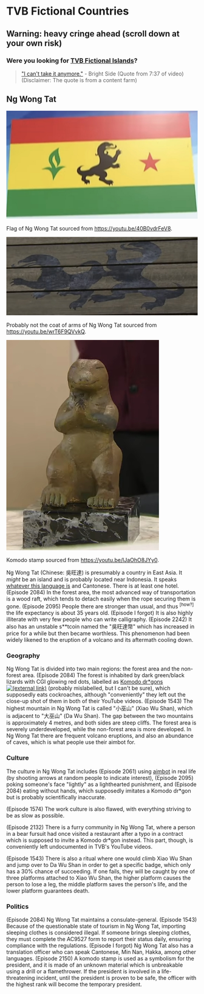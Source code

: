 # TVB Fictional Countries
## Warning: heavy cringe ahead (scroll down at your own risk)
### Were you looking for [TVB Fictional Islands](/wiki/tvb_fictional_islands.md)?

> ["I can't take it anymore."](https://youtu.be/Aq4iAoNd8l4)
\- Bright Side
(Quote from 7:37 of video)
(Disclaimer: The quote is from a content farm)

## Ng Wong Tat
![ ](/wiki/flag_of_ng.png "flag")

Flag of Ng Wong Tat sourced from https://youtu.be/40B0vdrFeV8.

![ ](/wiki/not_the_coat_of_arms_of_ng.png "Is this the cost of arms?")

Probably not the coat of arms of Ng Wong Tat sourced from https://youtu.be/wrT6F9QVvkQ.

![ ](/wiki/komodoStamp.png "stamp")

Komodo stamp sourced from https://youtu.be/lJaOhO8JYy0.

Ng Wong Tat (Chinese: 吳旺達) is presumably a country in East Asia. It *might* be an island and is probably located near Indonesia. It speaks <a href="/wiki/tvb_ng_wong_tat_language.md">whatever this language is</a> and Cantonese. There is at least one hotel. (Episode 2084) In the forest area, the most advanced way of transportation is a wood raft, which tends to detach easily when the rope securing them is gone. (Episode 2095) People there are stronger than usual, and thus <sup>[how?]</sup> the life expectancy is about 35 years old. (Episode I forgot) It is also highly illiterate with very few people who can write calligraphy. (Episode 2242) It also has an unstable s**tcoin named the "吳旺達幣" which has increased in price for a while but then became worthless. This phenomenon had been widely likened to the eruption of a volcano and its aftermath cooling down.

### Geography

Ng Wong Tat is divided into two main regions: the forest area and the non-forest area. (Episode 2084) The forest is inhabited by dark green/black lizards with CGI glowing red dots, labelled as <a href="https://en.m.wikipedia.org/wiki/Komodo_dragon">Komodo dr*gons<img src="ext.svg" style="width:12px; height:12px;" alt="(external link)"></a> (probably mislabelled, but I can't be sure), which supposedly eats cockroaches, although "conveniently" they left out the close-up shot of them in both of their YouTube videos. (Episode 1543) The highest mountain in Ng Wong Tat is called "小巫山" (Xiao Wu Shan), which is adjacent to "大巫山" (Da Wu Shan). The gap between the two mountains is approximately 4 metres, and both sides are steep cliffs. The forest area is severely underdeveloped, while the non-forest area is more developed. In Ng Wong Tat there are frequent volcano eruptions, and also an abundance of caves, which is what people use their aimbot for.

### Culture

The culture in Ng Wong Tat includes (Episode 2061) using <a href="https://www.urbandictionary.com/define.php?term=aimbot">aimbot</a> in real life (by shooting arrows at random people to indicate interest), (Episode 2095) poking someone's face "lightly" as a lighthearted punishment, and (Episode 2084) eating without hands, which supposedly imitates a Komodo dr*gon but is probably scientifically inaccurate.
        

(Episode 1574) The work culture is also flawed, with everything striving to be as slow as possible. 


(Episode 2132) There is a furry community in Ng Wong Tat, where a person in a bear fursuit had once visited a restaurant after a typo in a contract which is supposed to invite a Komodo dr*gon instead. This part, though, is conveniently left undocumented in TVB's YouTube videos. 


(Episode 1543) There is also a ritual where one would climb Xiao Wu Shan and jump over to Da Wu Shan in order to get a specific badge, which only has a 30% chance of succeeding. If one fails, they will be caught by one of three platforms attached to Xiao Wu Shan, the higher platform causes the person to lose a leg, the middle platform saves the person's life, and the lower platform guarantees death.

### Politics

(Episode 2084) Ng Wong Tat maintains a consulate-general. (Episode 1543) Because of the questionable state of tourism in Ng Wong Tat, importing sleeping clothes is considered illegal. If someone brings sleeping clothes, they must complete the AC9527 form to report their status daily, ensuring compliance with the regulations. (Episode I forgot) Ng Wong Tat also has a translation officer who can speak Cantonese, Min Nan, Hakka, among other languages. (Episode 2150) A komodo stamp is used as a symbolism for the president, and it is made of an unknown material which is unbreakable using a drill or a flamethrower. If the president is involved in a life-threatening incident, until the president is proven to be safe, the officer with the highest rank will become the temporary president.
